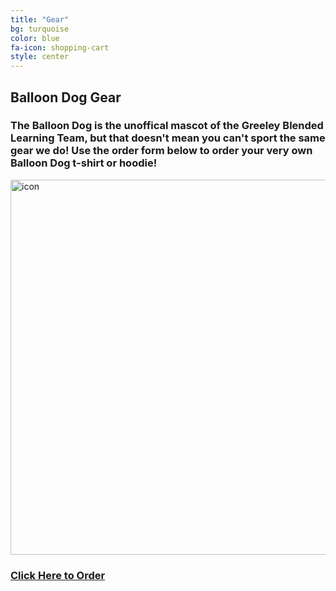 ```yaml
---
title: "Gear"
bg: turquoise
color: blue
fa-icon: shopping-cart
style: center
---
```

## Balloon Dog Gear

### The Balloon Dog is the unoffical mascot of the Greeley Blended Learning Team, but that doesn't mean you can't sport the same gear we do! Use the order form below to order your very own Balloon Dog t-shirt or hoodie!

<a href="https://www.customink.com/g/cfn0-00as-dxc9" target="_blank">
   <img src="https://www.customink.com/designs/proofs/cfn0-00as-dxc9/front.jpg?product_id=291906" alt="icon" style="width:600px;">
</a>

### [Click Here to Order](https://www.customink.com/g/cfn0-00as-dxc9)

